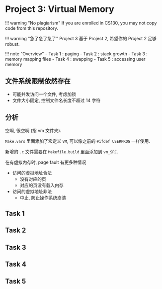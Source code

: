 # Project 3: Virtual Memory

!!! warning "No plagiarism"
    If you are enrolled in CS130, you may not copy code from this repository.

!!! warning "急了急了急了"
    Project 3 基于 Project 2, 希望你的 Project 2 足够 robust.

!!! note "Overview"
    - Task 1 : paging
    - Task 2 : stack growth
    - Task 3 : memory mapping files
    - Task 4 : swapping
    - Task 5 : accessing user memory

## 文件系统限制依然存在

- 可能并发访问一个文件, 考虑加锁
- 文件大小固定, 控制文件名长度不超过 14 字符

## 分析

空啊, 很空啊 (指 vm 文件夹).

`Make.vars` 里面添加了宏定义 `VM`, 可以像之前的 `#ifdef USERPROG` 一样使用.

新增的 `.c` 文件需要在 `Makefile.build` 里面添加到 `vm_SRC`.

在有虚拟内存时, page fault 有更多种情况

- 访问的虚拟地址合法
    - 没有对应的页
    - 对应的页没有载入内存
- 访问的虚拟地址非法
    - 中止, 防止操作系统崩溃

## Task 1



## Task 2



## Task 3



## Task 4



## Task 5


